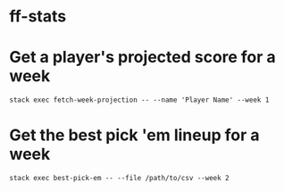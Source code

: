 # ff-stats

# Get a player's projected score for a week

`stack exec fetch-week-projection -- --name 'Player Name' --week 1`

# Get the best pick 'em lineup for a week

`stack exec best-pick-em -- --file /path/to/csv --week 2`
